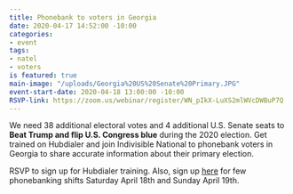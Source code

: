 ```yaml
---
title: Phonebank to voters in Georgia
date: 2020-04-17 14:52:00 -10:00
categories:
- event
tags:
- natel
- voters
is featured: true
main-image: "/uploads/Georgia%20US%20Senate%20Primary.JPG"
event-start-date: 2020-04-18 13:00:00 -10:00
RSVP-link: https://zoom.us/webinar/register/WN_pIkX-LuXS2mlWVcDWBuP7Q
---
```


We need 38 additional electoral votes and 4 additional U.S. Senate seats to **Beat Trump and flip U.S. Congress blue** during the 2020 election. Get trained on Hubdialer and join Indivisible National to phonebank voters in Georgia to share accurate information about their primary election.

RSVP to sign up for Hubdialer training.  Also, sign up [here](https://act.indivisible.org/signup/voter-registration-calls-2020/) for few phonebanking shifts Saturday April 18th and Sunday April 19th.